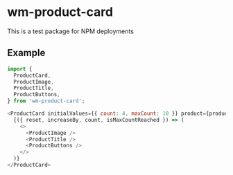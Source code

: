 # wm-product-card

This is a test package for NPM deployments

## Example

```javascript
import {
  ProductCard,
  ProductImage,
  ProductTitle,
  ProductButtons,
} from 'wm-product-card';
```

```javascript
<ProductCard initialValues={{ count: 4, maxCount: 10 }} product={product}>
  {({ reset, increaseBy, count, isMaxCountReached }) => (
    <>
      <ProductImage />
      <ProductTitle />
      <ProductButtons />
    </>
  )}
</ProductCard>
```

